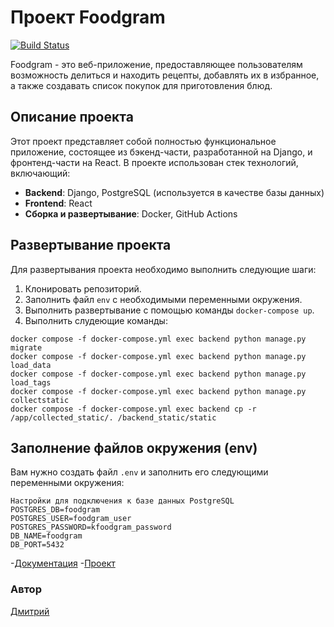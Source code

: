 # Проект Foodgram 
 
[![Build Status](https://github.com/vhg860/foodgram-project-react/actions/workflows/main.yml/badge.svg)](https://github.com/vhg860/foodgram-project-react/actions) 
 
Foodgram - это веб-приложение, предоставляющее пользователям возможность делиться и находить рецепты, добавлять их в избранное, а также создавать список покупок для приготовления блюд. 
 
## Описание проекта 
 
Этот проект представляет собой полностью функциональное приложение, состоящее из бэкенд-части, разработанной на Django, и фронтенд-части на React. В проекте использован стек технологий, включающий: 
 
- **Backend**: Django, PostgreSQL (используется в качестве базы данных) 
- **Frontend**: React 
- **Сборка и развертывание**: Docker, GitHub Actions 
 
## Развертывание проекта 
 
Для развертывания проекта необходимо выполнить следующие шаги: 
 
1. Клонировать репозиторий. 
2. Заполнить файл `env` с необходимыми переменными окружения. 
3. Выполнить развертывание с помощью команды `docker-compose up`.
4. Выполнить слудеющие команды:
```
docker compose -f docker-compose.yml exec backend python manage.py migrate
docker compose -f docker-compose.yml exec backend python manage.py load_data
docker compose -f docker-compose.yml exec backend python manage.py load_tags
docker compose -f docker-compose.yml exec backend python manage.py collectstatic
docker compose -f docker-compose.yml exec backend cp -r /app/collected_static/. /backend_static/static
```
## Заполнение файлов окружения (env) 
 
Вам нужно создать файл `.env` и заполнить его следующими переменными окружения: 
 
```dotenv 
Настройки для подключения к базе данных PostgreSQL 
POSTGRES_DB=foodgram 
POSTGRES_USER=foodgram_user 
POSTGRES_PASSWORD=kfoodgram_password 
DB_NAME=foodgram 
DB_PORT=5432 
``` 
-[Документация](https://realtokfoodgram.ddns.net/api/docs/)
-[Проект](https://realtokfoodgram.ddns.net)
### Автор 
[Дмитрий](https://github.com/vhg860)
